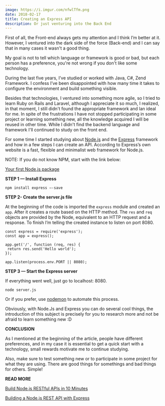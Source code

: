 ```yaml
---
image: https://i.imgur.com/nfwlTfm.png
date: 2018-02-17
title: Creating an Express API 
description: Or just venturing into the Back End
---
```


First of all, the Front-end always gets my attention and I think I’m better at it. However, I ventured into the dark side of the force (Back-end) and I can say that in many cases it wasn't a good thing.

My goal is not to tell which language or framework is good or bad, but each person has a preference, you're not wrong if you don't like some technology.

During the last five years, I’ve studied or worked with Java, C#, Zend Framework. I confess I’ve been disappointed with how many time it takes to configure the environment and build something visible.

Besides that technologies, I ventured into something more agile, so I tried to learn Ruby on Rails and Laravel, although I appreciate it so much, I realized, in that moment, I still didn't found the appropriate framework and lan ideal for me. In spite of the frustrations I have not stopped participating in some project or learning something new, all the knowledge acquired I will be reused in other time. While I didn't find the backend language and framework I'll continued to study on the front end.

For some time I started studying about [Node.js](https://nodejs.org/en/) and the [Express](https://expressjs.com/) framework and how in a few steps I can create an API. According to Express’s own website is a fast, flexible and minimalist web framework for Node.js.

NOTE: If you do not know NPM, start with the link below:

[Your first Node.js package](http://nodesource.com/blog/your-first-nodejs-package/)

**STEP 1 — Install Express**

```
npm install express –-save
```

**STEP 2- Create the server.js file**

At the beginning of the code is imported the `express` module and created an `app`. After it creates a route based on the HTTP method. The `res` and `req` objects are provided by the Node, equivalent to an HTTP request and a response. To finish I’m telling the created instance to listen on port 8080.


```
const express = require('express');
const app = express();

app.get('/', function (req, res) {
 return res.send('Hello world');
});

app.listen(process.env.PORT || 8080);
```

**STEP 3 — Start the Express server**

If everything went well, just go to localhost: 8080.


```
node server.js 
```

Or if you prefer, use [nodemon](https://github.com/remy/nodemon) to automate this process.

Obviously, with Node.Js and Express you can do several cool things, the introduction of this subject is precisely for you to research more and not be afraid to learn something new :D

**CONCLUSION**

As I mentioned at the beginning of the article, people have different preferences, and in my case it is essential to get a quick start with a technology, small rewards motivate me to continue studying.

Also, make sure to test something new or to participate in some project for what they are using. There are good things for somethings and bad things for others. Simple!

**READ MORE**

[Build Node.js RESTful APIs in 10 Minutes](https://www.codementor.io/olatundegaruba/nodejs-restful-apis-in-10-minutes-q0sgsfhbd)

[Building a Node.js REST API with Express](https://medium.com/@jeffandersen/building-a-node-js-rest-api-with-express-46b0901f29b6)
